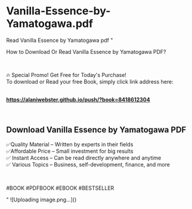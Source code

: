 # Vanilla-Essence-by-Yamatogawa.pdf
Read Vanilla Essence by Yamatogawa pdf
"<p>How to Download Or Read Vanilla Essence by Yamatogawa PDF?</p>
<p>&nbsp;</p>
<p>&#128293;  Special Promo! Get Free for Today's Purchase!<br />To download or Read your free Book, simply click link address here:&nbsp;<br />&nbsp;</p>
<p><a href=""https://alaniwebster.github.io/push/?book=8418612304""><strong>https://alaniwebster.github.io/push/?book=8418612304</strong></a></p>
<p>&nbsp;</p>
<h2>Download Vanilla Essence by Yamatogawa PDF</h2>
<p>&#x2705;Quality Material &ndash; Written by experts in their fields<br />&#x2705;Affordable Price &ndash; Small investment for big results<br />&#x2705; Instant Access &ndash; Can be read directly anywhere and anytime<br />&#x2705; Various Topics &ndash; Business, self-development, finance, and more</p>
<p>&nbsp;</p>
<p>#BOOK #PDFBOOK #EBOOK #BESTSELLER</p>
"
![Uploading image.png…]()
